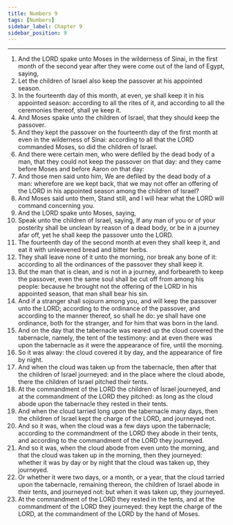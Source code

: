```yaml
---
title: Numbers 9
tags: [Numbers]
sidebar_label: Chapter 9
sidebar_position: 9
---
```


---
1. And the LORD spake unto Moses in the wilderness of Sinai, in the first month of the second year after they were come out of the land of Egypt, saying,
2. Let the children of Israel also keep the passover at his appointed season.
3. In the fourteenth day of this month, at even, ye shall keep it in his appointed season: according to all the rites of it, and according to all the ceremonies thereof, shall ye keep it.
4. And Moses spake unto the children of Israel, that they should keep the passover.
5. And they kept the passover on the fourteenth day of the first month at even in the wilderness of Sinai: according to all that the LORD commanded Moses, so did the children of Israel.
6. And there were certain men, who were defiled by the dead body of a man, that they could not keep the passover on that day: and they came before Moses and before Aaron on that day:
7. And those men said unto him, We are defiled by the dead body of a man: wherefore are we kept back, that we may not offer an offering of the LORD in his appointed season among the children of Israel?
8. And Moses said unto them, Stand still, and I will hear what the LORD will command concerning you.
9. And the LORD spake unto Moses, saying,
10. Speak unto the children of Israel, saying, If any man of you or of your posterity shall be unclean by reason of a dead body, or be in a journey afar off, yet he shall keep the passover unto the LORD.
11. The fourteenth day of the second month at even they shall keep it, and eat it with unleavened bread and bitter herbs.
12. They shall leave none of it unto the morning, nor break any bone of it: according to all the ordinances of the passover they shall keep it.
13. But the man that is clean, and is not in a journey, and forbeareth to keep the passover, even the same soul shall be cut off from among his people: because he brought not the offering of the LORD in his appointed season, that man shall bear his sin.
14. And if a stranger shall sojourn among you, and will keep the passover unto the LORD; according to the ordinance of the passover, and according to the manner thereof, so shall he do: ye shall have one ordinance, both for the stranger, and for him that was born in the land.
15. And on the day that the tabernacle was reared up the cloud covered the tabernacle, namely, the tent of the testimony: and at even there was upon the tabernacle as it were the appearance of fire, until the morning.
16. So it was alway: the cloud covered it by day, and the appearance of fire by night.
17. And when the cloud was taken up from the tabernacle, then after that the children of Israel journeyed: and in the place where the cloud abode, there the children of Israel pitched their tents.
18. At the commandment of the LORD the children of Israel journeyed, and at the commandment of the LORD they pitched: as long as the cloud abode upon the tabernacle they rested in their tents.
19. And when the cloud tarried long upon the tabernacle many days, then the children of Israel kept the charge of the LORD, and journeyed not.
20. And so it was, when the cloud was a few days upon the tabernacle; according to the commandment of the LORD they abode in their tents, and according to the commandment of the LORD they journeyed.
21. And so it was, when the cloud abode from even unto the morning, and that the cloud was taken up in the morning, then they journeyed: whether it was by day or by night that the cloud was taken up, they journeyed.
22. Or whether it were two days, or a month, or a year, that the cloud tarried upon the tabernacle, remaining thereon, the children of Israel abode in their tents, and journeyed not: but when it was taken up, they journeyed.
23. At the commandment of the LORD they rested in the tents, and at the commandment of the LORD they journeyed: they kept the charge of the LORD, at the commandment of the LORD by the hand of Moses.